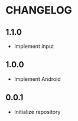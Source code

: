 # CHANGELOG

## 1.1.0

* Implement input

## 1.0.0

* Implement Android

## 0.0.1

* Initialize repository
